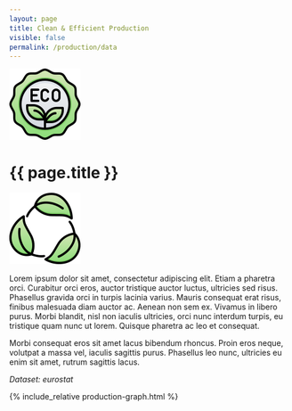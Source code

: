 ```yaml
---
layout: page
title: Clean & Efficient Production
visible: false
permalink: /production/data
---
```


<div>
	<div class="centered-title" onclick="location.href='/production'" style="cursor: pointer;">
		<img src="/assets/icons/DrawKit-Ecology/Color/Label.svg">
		<h1>{{ page.title }}</h1>
		<img src="/assets/icons/DrawKit-Ecology/Color/Leaves.svg">
	</div>
	<div class="data-flex-container">
		<p>
			Lorem ipsum dolor sit amet, consectetur adipiscing elit. Etiam a pharetra orci. Curabitur orci eros, auctor tristique auctor luctus, ultricies sed risus. Phasellus gravida orci in turpis lacinia varius. Mauris consequat erat risus, finibus malesuada diam auctor ac. Aenean non sem ex. Vivamus in libero purus. Morbi blandit, nisl non iaculis ultricies, orci nunc interdum turpis, eu tristique quam nunc ut lorem. Quisque pharetra ac leo et consequat.
		</p>
		<p>
			Morbi consequat eros sit amet lacus bibendum rhoncus. Proin eros neque, volutpat a massa vel, iaculis sagittis purus. Phasellus leo nunc, ultricies eu enim sit amet, rutrum sagittis lacus.
		</p>
		<p>
			<i>Dataset:
				<href src="https://ec.europa.eu/eurostat/tgm/table.do?tab=table&init=1&plugin=0&language=en&pcode=t2020_rl100&tableSelection=1">eurostat</href>
			</i>
		</p>
	</div>
	<div style="max-width: 57rem; margin: auto">
		{% include_relative production-graph.html %}
	</div>

</div>





